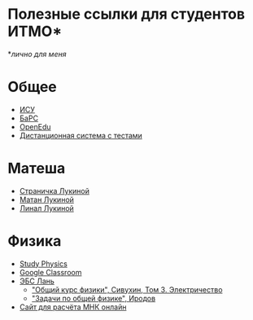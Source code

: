 Полезные ссылки для студентов ИТМО*
=======
**лично для меня*

# Общее
* [ИСУ](https://isu.ifmo.ru)
* [БаРС](https://bars.itmo.ru)
* [OpenEdu](https://openedu.ru/my/#timeline=current)
* [Дистанционная система с тестами](https://de.ifmo.ru/servlet/distributedCDE?Rule=getFormLearning&ANTID=E32C8A7773B4E66FEB649DF1AC83530F26B04195)

# Матеша
* [Страничка Лукиной](http://mathdep.ifmo.ru/mlukina/)
* [Матан Лукиной](http://mathdep.ifmo.ru/lukina_matan/)
* [Линал Лукиной](http://mathdep.ifmo.ru/lukina_linal/)

# Физика
* [Study Physics](https://study.physics.itmo.ru/)
* [Google Classroom](https://classroom.google.com/u/0/h)
* [ЭБС Лань](https://e.lanbook.com/)
  * ["Общий курс физики", Сивухин, Том 3. Электричество](https://e.lanbook.com/reader/book/72015/#1)
  * ["Задачи по общей физике", Иродов](https://e.lanbook.com/reader/book/4389/#1)
* [Сайт для расчёта МНК онлайн](https://xn-----7kcbakcjfdd9ab3avfoelp4b2ar8dzd9e.xn--p1ai/)
